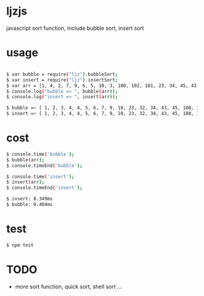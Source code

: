 ljzjs
=====
javascript sort function, include bubble sort, insert sort


usage
=====

```bash

$ var bubble = require("ljz").bubbleSort;
$ var insert = require("ljz").insertSort;
$ var arr = [1, 4, 2, 7, 9, 6, 5, 10, 3, 100, 102, 101, 23, 34, 45, 43, 32, 4];
$ console.log("bubble => ", bubble(arr));
$ console.log("insert => ", insert(arr));
```

```bash
$ bubble => [ 1, 2, 3, 4, 4, 5, 6, 7, 9, 10, 23, 32, 34, 43, 45, 100, 101, 102 ]
$ insert => [ 1, 2, 3, 4, 4, 5, 6, 7, 9, 10, 23, 32, 34, 43, 45, 100, 101, 102 ]
```

cost
=====

```bash
$ console.time('bubble');
$ bubble(arr);
$ console.timeEnd('bubble');
```

```bash
$ console.time('insert');
$ insert(arr);
$ console.timeEnd('insert');
```

```bash
$ insert: 8.349ms
$ bubble: 0.404ms
```

test
====

```bash
$ npm test
```


TODO
====
- more sort function, quick sort, shell sort ...
